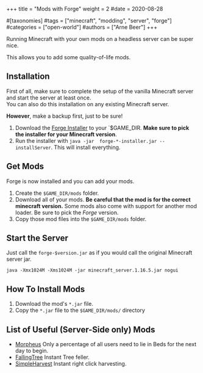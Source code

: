 +++
title = "Mods with Forge"
weight = 2
#date = 2020-08-28

#[taxonomies]
#tags = ["minecraft", "modding", "server", "forge"]
#categories = ["open-world"]
#authors = ["Arne Beer"]
+++

Running Minecraft with your own mods on a headless server can be super nice.

This allows you to add some quality-of-life mods.

## Installation

First of all, make sure to complete the setup of the vanilla Minecraft server and start the server at least once. \
You can also do this installation on any existing Minecraft server.

**However**, make a backup first, just to be sure!

1. Download the [Forge Installer](https://files.minecraftforge.net/maven/net/minecraftforge/forge/index_1.16.2.html) to your `$GAME_DIR. **Make sure to pick the installer for your Minecraft version**.
2. Run the installer with `java -jar  forge-*-installer.jar --installServer`. This will install everything.

## Get Mods

Forge is now installed and you can add your mods.

1. Create the `$GAME_DIR/mods` folder.
2. Download all of your mods. **Be careful that the mod is for the correct minecraft version.** Some mods also come with support for another mod loader. Be sure to pick the _Forge_ version.
3. Copy those mod files into the `$GAME_DIR/mods` folder.

## Start the Server

Just call the `forge-$version.jar` as if you would call the original Minecraft server jar.

```
java -Xmx1024M -Xms1024M -jar minecraft_server.1.16.5.jar nogui 
```

## How To Install Mods

1. Download the mod's `*.jar` file.
2. Copy the `*.jar` file to the `$GAME_DIR/mods/` directory

## List of Useful (Server-Side only) Mods

- [Morpheus](https://www.curseforge.com/minecraft/mc-mods/morpheus/) Only a percentage of all users need to lie in Beds for the next day to begin.
- [FallingTree](https://www.curseforge.com/minecraft/mc-mods/falling-tree) Instant Tree feller.
- [SimpleHarvest](https://www.curseforge.com/minecraft/mc-mods/simpleharvest) Instant right click harvesting.
